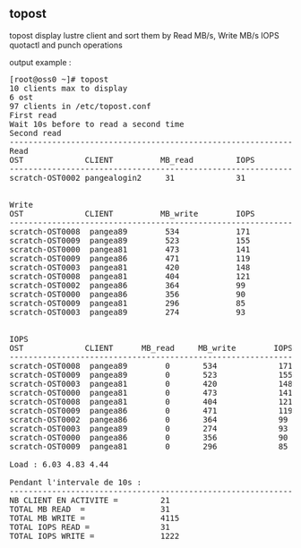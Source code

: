 ## topost
topost display lustre client and sort them by Read MB/s, Write MB/s IOPS quotactl and punch operations<br>

</pre>

output example :
<pre>
[root@oss0 ~]# topost
10 clients max to display
6 ost
97 clients in /etc/topost.conf
First read
Wait 10s before to read a second time
Second read
--------------------------------------------------------------------------
Read
OST             CLIENT  		MB_read         IOPS
--------------------------------------------------------------------------
scratch-OST0002 pangealogin2     31      		31


Write
OST             CLIENT  		MB_write        IOPS
--------------------------------------------------------------------------
scratch-OST0008  pangea89        534     		171
scratch-OST0009  pangea89        523     		155
scratch-OST0000  pangea81        473     		141
scratch-OST0009  pangea86        471     		119
scratch-OST0003  pangea81        420     		148
scratch-OST0008  pangea81        404     		121
scratch-OST0002  pangea86        364     		99
scratch-OST0000  pangea86        356     		90
scratch-OST0009  pangea81        296     		85
scratch-OST0003  pangea89        274     		93


IOPS
OST             CLIENT  	MB_read     MB_write        IOPS
--------------------------------------------------------------------------
scratch-OST0008  pangea89        0       534             171
scratch-OST0009  pangea89        0       523             155
scratch-OST0003  pangea81        0       420             148
scratch-OST0000  pangea81        0       473             141
scratch-OST0008  pangea81        0       404             121
scratch-OST0009  pangea86        0       471             119
scratch-OST0002  pangea86        0       364             99
scratch-OST0003  pangea89        0       274             93
scratch-OST0000  pangea86        0       356             90
scratch-OST0009  pangea81        0       296             85

Load : 6.03 4.83 4.44

Pendant l'intervale de 10s :
--------------------------------------------------------------------------
NB CLIENT EN ACTIVITE =         21
TOTAL MB READ  =                31
TOTAL MB WRITE =                4115
TOTAL IOPS READ =               31
TOTAL IOPS WRITE =              1222
</pre>
